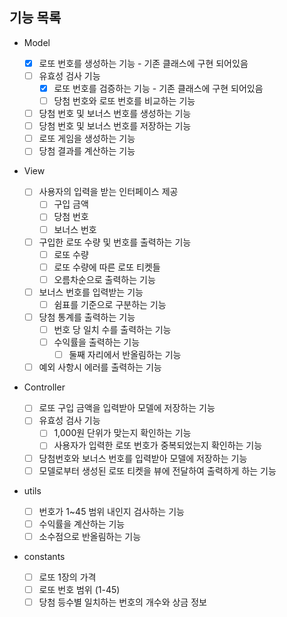 ## 기능 목록

- Model

  - [x] 로또 번호를 생성하는 기능 - 기존 클래스에 구현 되어있음
  - [ ] 유효성 검사 기능
    - [x] 로또 번호를 검증하는 기능 - 기존 클래스에 구현 되어있음
    - [ ] 당첨 번호와 로또 번호를 비교하는 기능
  - [ ] 당첨 번호 및 보너스 번호를 생성하는 기능
  - [ ] 당첨 번호 및 보너스 번호를 저장하는 기능
  - [ ] 로또 게임을 생성하는 기능
  - [ ] 당첨 결과를 계산하는 기능

- View

  - [ ] 사용자의 입력을 받는 인터페이스 제공
    - [ ] 구입 금액
    - [ ] 당첨 번호
    - [ ] 보너스 번호
  - [ ] 구입한 로또 수량 및 번호를 출력하는 기능
    - [ ] 로또 수량
    - [ ] 로또 수량에 따른 로또 티켓들
    - [ ] 오름차순으로 출력하는 기능
  - [ ] 보너스 번호를 입력받는 기능
    - [ ] 쉼표를 기준으로 구분하는 기능
  - [ ] 당첨 통계를 출력하는 기능
    - [ ] 번호 당 일치 수를 출력하는 기능
    - [ ] 수익률을 출력하는 기능
      - [ ] 둘째 자리에서 반올림하는 기능
  - [ ] 예외 사항시 에러를 출력하는 기능

- Controller

  - [ ] 로또 구입 금액을 입력받아 모델에 저장하는 기능
  - [ ] 유효성 검사 기능
    - [ ] 1,000원 단위가 맞는지 확인하는 기능
    - [ ] 사용자가 입력한 로또 번호가 중복되었는지 확인하는 기능
  - [ ] 당첨번호와 보너스 번호를 입력받아 모델에 저장하는 기능
  - [ ] 모델로부터 생성된 로또 티켓을 뷰에 전달하여 출력하게 하는 기능

- utils

  - [ ] 번호가 1~45 범위 내인지 검사하는 기능
  - [ ] 수익률을 계산하는 기능
  - [ ] 소수점으로 반올림하는 기능

- constants

  - [ ] 로또 1장의 가격
  - [ ] 로또 번호 범위 (1-45)
  - [ ] 당첨 등수별 일치하는 번호의 개수와 상금 정보
